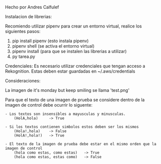 Hecho por Andres Calfulef

Instalacion de librerias:

Recomiendo utilizar pipenv para crear un entorno virtual, realice los siguientes pasos:

1. pip install pipenv (esto instala pipenv)
2. pipenv shell (se activa el entorno virtual)
3. pipenv install (para que se instalen las librerias a utilizar)
4. py tarea.py


Credenciales:
    Es necesario utilizar credenciales que tengan acceso a Rekognition. Estas deben estar guardadas en ~/.aws/credentials


Consideraciones:

La imagen de it's monday but keep smiling se llama 'test.png'

Para que el texto de una imagen de prueba se considere dentro de la imagen de control debe ocurrir lo siguente:

    - Los textos son insensibles a mayusculas y minusculas.         
        (HolA,hola)     -> True

    - Si los textos contienen simbolos estos deben ser los mismos   
        (Hola!,hola)    -> False
        (HolA!,hola!)   -> True
        
    - El texto de la imagen de prueba debe estar en el mismo orden que la imagen de control
        (hola como estas, como estas)   -> True
        (hola como estas, estas como)   -> False